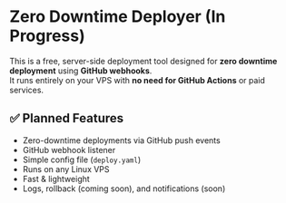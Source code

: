 # Zero Downtime Deployer (In Progress)

This is a free, server-side deployment tool designed for **zero downtime deployment** using **GitHub webhooks**.  
It runs entirely on your VPS with **no need for GitHub Actions** or paid services.

## ✅ Planned Features

-  Zero-downtime deployments via GitHub push events
- GitHub webhook listener
- Simple config file (`deploy.yaml`)
- Runs on any Linux VPS
- Fast & lightweight
- Logs, rollback (coming soon), and notifications (soon)


